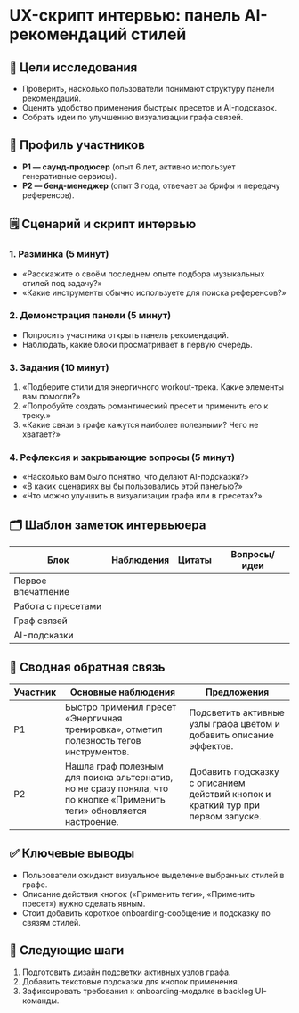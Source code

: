 # UX-скрипт интервью: панель AI-рекомендаций стилей

## 🎯 Цели исследования
- Проверить, насколько пользователи понимают структуру панели рекомендаций.
- Оценить удобство применения быстрых пресетов и AI-подсказок.
- Собрать идеи по улучшению визуализации графа связей.

## 🧪 Профиль участников
- **P1 — саунд-продюсер** (опыт 6 лет, активно использует генеративные сервисы).
- **P2 — бенд-менеджер** (опыт 3 года, отвечает за брифы и передачу референсов).

## 🗒️ Сценарий и скрипт интервью

### 1. Разминка (5 минут)
- «Расскажите о своём последнем опыте подбора музыкальных стилей под задачу?»
- «Какие инструменты обычно используете для поиска референсов?»

### 2. Демонстрация панели (5 минут)
- Попросить участника открыть панель рекомендаций.
- Наблюдать, какие блоки просматривает в первую очередь.

### 3. Задания (10 минут)
1. «Подберите стили для энергичного workout-трека. Какие элементы вам помогли?»
2. «Попробуйте создать романтический пресет и применить его к треку.»
3. «Какие связи в графе кажутся наиболее полезными? Чего не хватает?»

### 4. Рефлексия и закрывающие вопросы (5 минут)
- «Насколько вам было понятно, что делают AI-подсказки?»
- «В каких сценариях вы бы пользовались этой панелью?»
- «Что можно улучшить в визуализации графа или в пресетах?»

## 🗂️ Шаблон заметок интервьюера
| Блок | Наблюдения | Цитаты | Вопросы/идеи |
|------|------------|--------|--------------|
| Первое впечатление | | | |
| Работа с пресетами | | | |
| Граф связей | | | |
| AI-подсказки | | | |

## 💬 Сводная обратная связь
| Участник | Основные наблюдения | Предложения |
|----------|---------------------|-------------|
| P1 | Быстро применил пресет «Энергичная тренировка», отметил полезность тегов инструментов. | Подсветить активные узлы графа цветом и добавить описание эффектов. |
| P2 | Нашла граф полезным для поиска альтернатив, но не сразу поняла, что по кнопке «Применить теги» обновляется настроение. | Добавить подсказку с описанием действий кнопок и краткий тур при первом запуске. |

## ✅ Ключевые выводы
- Пользователи ожидают визуальное выделение выбранных стилей в графе.
- Описание действия кнопок («Применить теги», «Применить пресет») нужно сделать явным.
- Стоит добавить короткое onboarding-сообщение и подсказку по связям стилей.

## 📌 Следующие шаги
1. Подготовить дизайн подсветки активных узлов графа.
2. Добавить текстовые подсказки для кнопок применения.
3. Зафиксировать требования к onboarding-модалке в backlog UI-команды.
